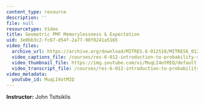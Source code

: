 ```yaml
---
content_type: resource
description: ''
file: null
resourcetype: Video
title: Geometric PMF Memorylessness & Expectation
uid: 3e0bb3c2-fc67-d54f-2a77-98f8241a5165
video_files:
  archive_url: https://archive.org/download/MITRES.6-012S18/MITRES6_012S18_L06-06_300k.mp4
  video_captions_file: /courses/res-6-012-introduction-to-probability-spring-2018/85a7db27a5b454d78df551536af71933_MuqLI4otMIQ.vtt
  video_thumbnail_file: https://img.youtube.com/vi/MuqLI4otMIQ/default.jpg
  video_transcript_file: /courses/res-6-012-introduction-to-probability-spring-2018/f8408ddae509310e0fb2d9fed8483e0e_MuqLI4otMIQ.pdf
video_metadata:
  youtube_id: MuqLI4otMIQ
---
```


**Instructor:** John Tsitsiklis